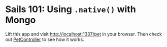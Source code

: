 # Sails 101: Using `.native()` with Mongo

Lift this app and visit [http://localhost:1337/pet](http://localhost:1337/pet) in your browser.  Then check out [PetController](./blob/master/api/controllers/PetController.js) to see how it works.
